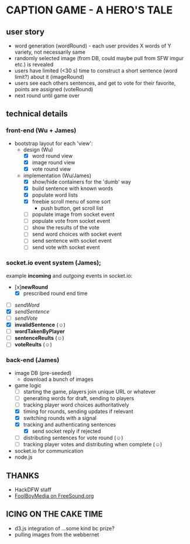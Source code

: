 # CAPTION GAME - A HERO'S TALE

## user story

* word generation (wordRound) - each user provides X words of Y variety, not necessarily same
* randomly selected image (from DB, could maybe pull from SFW imgur etc.) is revealed
* users have limited (<30 s) time to construct a short sentence (word limit?) about it (imageRound)
* users see each others sentences, and get to vote for their favorite, points are assigned (voteRound)
* next round until game over

## technical details
### front-end (Wu + James)
* bootstrap layout for each 'view':
  * design (Wu)
    * [x] word round view
    * [x] image round view
    * [x] vote round view
  * implementation (Wu/James)
    * [x] show/hide containers for the 'dumb' way
    * [x] build sentence with known words
    * [x] populate word lists
    * [x] freebie scroll menu of some sort
      - push button, get scroll list
    * [ ] populate image from socket event
    * [ ] populate vote from socket event
    * [ ] show the results of the vote
    * [ ] send word choices with socket event
    * [ ] send sentence with socket event
    * [ ] send vote with socket event

### socket.io event system (James);
example **incoming** and *outgoing* events in socket.io:
  * [x]**newRound**
    * [x] prescribed round end time
  * [ ] *sendWord*
  * [x] *sendSentence*
  * [ ] *sendVote*
  * [x] **invalidSentence** (☺)
  * [ ] **wordTakenByPlayer**
  * [ ] **sentenceReults** (☺)
  * [ ] **voteReults** (☺)

### back-end (James)
* image DB (pre-seeded)
  * download a bunch of images
* game logic
  * [ ] starting the game, players join unique URL or whatever
  * [ ] generating words for draft, sending to players
  * [ ] tracking player word choices authoritatively
  * [x] timing for rounds, sending updates if relevant
  * [x] switching rounds with a signal
  * [x] tracking and authenticating sentences
    * [x] send socket reply if rejected
  * [ ] distributing sentences for vote round (☺)
  * [ ] tracking player votes and distributing when complete (☺)
* socket.io for communication
* node.js

## THANKS
* HackDFW staff
* [FoolBoyMedia on FreeSound.org](https://www.freesound.org/people/FoolBoyMedia/sounds/234565/)

## ICING ON THE CAKE TIME

* d3.js integration of ...some kind bc prize?
* pulling images from the webbernet
